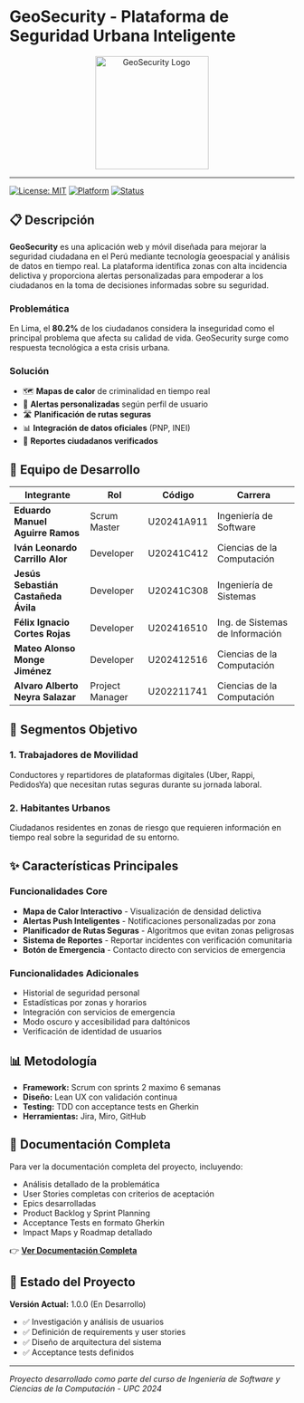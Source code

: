 # GeoSecurity - Plataforma de Seguridad Urbana Inteligente

<div align="center">
 <img src="https://i.ibb.co/KZGZKdd/GEOSECURITY-LOGO.png" alt="GeoSecurity Logo" width="200"/>
</div>

---

[![License: MIT](https://img.shields.io/badge/License-MIT-yellow.svg)](https://opensource.org/licenses/MIT)
[![Platform](https://img.shields.io/badge/Platform-Web%20%7C%20Mobile-blue)](https://github.com)
[![Status](https://img.shields.io/badge/Status-In%20Development-orange)](https://github.com)

## 📋 Descripción

**GeoSecurity** es una aplicación web y móvil diseñada para mejorar la seguridad ciudadana en el Perú mediante tecnología geoespacial y análisis de datos en tiempo real. La plataforma identifica zonas con alta incidencia delictiva y proporciona alertas personalizadas para empoderar a los ciudadanos en la toma de decisiones informadas sobre su seguridad.

### Problemática
En Lima, el **80.2%** de los ciudadanos considera la inseguridad como el principal problema que afecta su calidad de vida. GeoSecurity surge como respuesta tecnológica a esta crisis urbana.

### Solución
- 🗺️ **Mapas de calor** de criminalidad en tiempo real
- 🚨 **Alertas personalizadas** según perfil de usuario
- 🛣️ **Planificación de rutas seguras**
- 📊 **Integración de datos oficiales** (PNP, INEI)
- 👥 **Reportes ciudadanos verificados**

## 👥 Equipo de Desarrollo

| Integrante | Rol | Código | Carrera |
|------------|-----|--------|---------|
| **Eduardo Manuel Aguirre Ramos** | Scrum Master | U20241A911 | Ingeniería de Software |
| **Iván Leonardo Carrillo Alor** | Developer | U20241C412 | Ciencias de la Computación |
| **Jesús Sebastián Castañeda Ávila** | Developer | U20241C308 | Ingeniería de Sistemas |
| **Félix Ignacio Cortes Rojas** | Developer | U202416510 | Ing. de Sistemas de Información |
| **Mateo Alonso Monge Jiménez** | Developer | U202412516 | Ciencias de la Computación |
| **Alvaro Alberto Neyra Salazar** | Project Manager | U202211741 | Ciencias de la Computación |

## 🎯 Segmentos Objetivo

### 1. Trabajadores de Movilidad
Conductores y repartidores de plataformas digitales (Uber, Rappi, PedidosYa) que necesitan rutas seguras durante su jornada laboral.

### 2. Habitantes Urbanos
Ciudadanos residentes en zonas de riesgo que requieren información en tiempo real sobre la seguridad de su entorno.

## ✨ Características Principales

### Funcionalidades Core
- **Mapa de Calor Interactivo** - Visualización de densidad delictiva
- **Alertas Push Inteligentes** - Notificaciones personalizadas por zona
- **Planificador de Rutas Seguras** - Algoritmos que evitan zonas peligrosas
- **Sistema de Reportes** - Reportar incidentes con verificación comunitaria
- **Botón de Emergencia** - Contacto directo con servicios de emergencia

### Funcionalidades Adicionales
- Historial de seguridad personal
- Estadísticas por zonas y horarios
- Integración con servicios de emergencia
- Modo oscuro y accesibilidad para daltónicos
- Verificación de identidad de usuarios

## 📊 Metodología

- **Framework:** Scrum con sprints 2 maximo 6 semanas
- **Diseño:** Lean UX con validación continua
- **Testing:** TDD con acceptance tests en Gherkin
- **Herramientas:** Jira, Miro, GitHub

## 📖 Documentación Completa

Para ver la documentación completa del proyecto, incluyendo:
- Análisis detallado de la problemática
- User Stories completas con criterios de aceptación
- Epics desarrolladas
- Product Backlog y Sprint Planning
- Acceptance Tests en formato Gherkin
- Impact Maps y Roadmap detallado

👉 **[Ver Documentación Completa](https://docs.google.com/document/d/1rIPSCzy4aGQGmMBlugOA_DbstsMfagTDKMdu6uxqfwY/edit?usp=sharing)**

## 🚀 Estado del Proyecto

**Versión Actual:** 1.0.0 (En Desarrollo)

- ✅ Investigación y análisis de usuarios
- ✅ Definición de requirements y user stories
- ✅ Diseño de arquitectura del sistema
- ✅ Acceptance tests definidos

---

*Proyecto desarrollado como parte del curso de Ingeniería de Software y Ciencias de la Computación - UPC 2024*